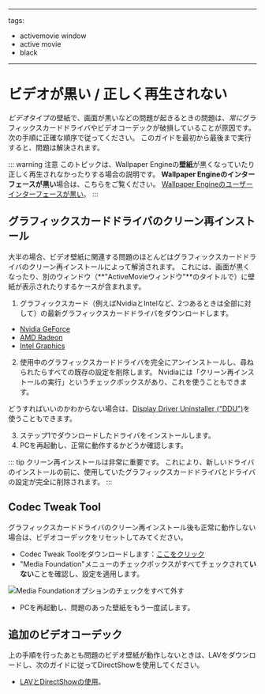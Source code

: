 - - -
tags:
  - activemovie window
  - active movie
  - black
- - -


# ビデオが黒い / 正しく再生されない

*ビデオ*タイプの壁紙で、画面が黒いなどの問題が起きるときの問題は、*常に*グラフィックスカードドライバやビデオコーデックが破損していることが原因です。 次の手順に正確な順序で従ってください。 このガイドを最初から最後まで実行すると、問題は解決されます。

::: warning 注意 このトピックは、Wallpaper Engineの**壁紙**が黒くなっていたり正しく再生されなかったりする場合の説明です。 **Wallpaper Engineのインターフェースが黒い**場合は、こちらをご覧ください。 [Wallpaper Engineのユーザーインターフェースが黒い](/interface/broken.html#wallpaper-engine-interface-is-black)。 :::

## グラフィックスカードドライバのクリーン再インストール

大半の場合、ビデオ壁紙に関連する問題のほとんどはグラフィックスカードドライバのクリーン再インストールによって解消されます。 これには、画面が黒くなったり、別のウィンドウ（**"ActiveMovieウィンドウ"**のタイトルで）に壁紙が表示されたりするケースが含まれます。

1. グラフィックスカード（例えばNvidiaとIntelなど、2つあるときは全部に対して）の最新グラフィックスカードドライバをダウンロードします。

* [Nvidia GeForce](https://www.nvidia.com/Download/index.aspx)
* [AMD Radeon](https://www.amd.com/support)
* [Intel Graphics](https://downloadcenter.intel.com/product/80939/Graphics-Drivers)

2. 使用中のグラフィックスカードドライバを完全にアンインストールし、尋ねられたらすべての既存の設定を削除します。 Nvidiaには「クリーン再インストールの実行」というチェックボックスがあり、これを使うこともできます。

どうすればいいのかわからない場合は、[Display Driver Uninstaller ("DDU")](https://www.guru3d.com/files-details/display-driver-uninstaller-download.html)を使うこともできます。

3. ステップ1でダウンロードしたドライバをインストールします。
4. PCを再起動し、正常に動作するかどうか確認します。

::: tip クリーン再インストールは非常に重要です。 これにより、新しいドライバのインストールの前に、使用していたグラフィックスカードドライバとドライバの設定が完全に削除されます。 :::

## Codec Tweak Tool

グラフィックスカードドライバのクリーン再インストール後も正常に動作しない場合は、ビデオコーデックをリセットしてみてください。

* Codec Tweak Toolをダウンロードします：[ここをクリック](https://www.codecguide.com/download_other.htm)
* "Media Foundation"メニューのチェックボックスがすべてチェックされて**いない**ことを確認し、設定を適用します。

![Media Foundationオプションのチェックをすべて外す](./codectweak.gif)

* PCを再起動し、問題のあった壁紙をもう一度試します。

## 追加のビデオコーデック

上の手順を行ったあとも問題のビデオ壁紙が動作しないときは、LAVをダウンロードし、次のガイドに従ってDirectShowを使用してください。

* [LAVとDirectShowの使用](/videos/lav.html)。